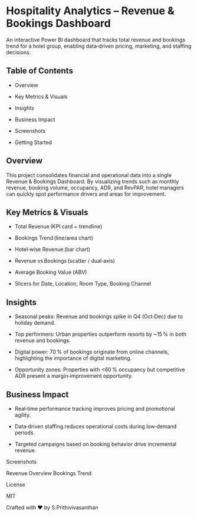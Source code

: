 # Hospitality Analytics – Revenue & Bookings Dashboard




An interactive Power BI dashboard that tracks total revenue and bookings trend for a hotel group, enabling data‑driven pricing, marketing, and staffing decisions.

## Table of Contents

* Overview

* Key Metrics & Visuals

* Insights

* Business Impact

* Screenshots

* Getting Started



## Overview

This project consolidates financial and operational data into a single Revenue & Bookings Dashboard. By visualizing trends such as monthly revenue, booking volume, occupancy, ADR, and RevPAR, hotel managers can quickly spot performance drivers and areas for improvement.

## Key Metrics & Visuals

* Total Revenue (KPI card + trendline)

* Bookings Trend (line/area chart)

* Hotel‑wise Revenue (bar chart)

* Revenue vs Bookings (scatter / dual‑axis)

* Average Booking Value (ABV)

* Slicers for Date, Location, Room Type, Booking Channel

## Insights

* Seasonal peaks: Revenue and bookings spike in Q4 (Oct‑Dec) due to holiday demand.

* Top performers: Urban properties outperform resorts by ~15 % in both revenue and bookings.

* Digital power: 70 % of bookings originate from online channels, highlighting the importance of digital marketing.

* Opportunity zones: Properties with <60 % occupancy but competitive ADR present a margin‑improvement opportunity.

## Business Impact

* Real‑time performance tracking improves pricing and promotional agility.

* Data‑driven staffing reduces operational costs during low‑demand periods.

* Targeted campaigns based on booking behavior drive incremental revenue.

Screenshots

Revenue Overview                        Bookings Trend








License

MIT

Crafted with ❤️ by S.Prithivivasanthan

